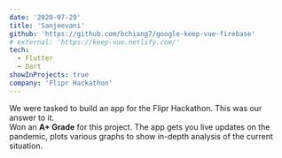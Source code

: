 ```yaml
---
date: '2020-07-29'
title: 'Sanjeevani'
github: 'https://github.com/bchiang7/google-keep-vue-firebase'
# external: 'https://keep-vue.netlify.com/'
tech:
  - Flutter
  - Dart
showInProjects: true
company: 'Flipr Hackathon'
---
```


We were tasked to build an app for the Flipr Hackathon. This was our answer to it.
<br>
Won an <b>A+ Grade</b> for this project.
The app gets you live updates on the pandemic, plots various graphs to show in-depth analysis of the current situation.
